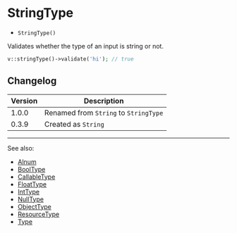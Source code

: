 # StringType

- `StringType()`

Validates whether the type of an input is string or not.

```php
v::stringType()->validate('hi'); // true
```

## Changelog

Version | Description
--------|-------------
  1.0.0 | Renamed from `String` to `StringType`
  0.3.9 | Created as `String`

***
See also:

- [Alnum](Alnum.md)
- [BoolType](BoolType.md)
- [CallableType](CallableType.md)
- [FloatType](FloatType.md)
- [IntType](IntType.md)
- [NullType](NullType.md)
- [ObjectType](ObjectType.md)
- [ResourceType](ResourceType.md)
- [Type](Type.md)
